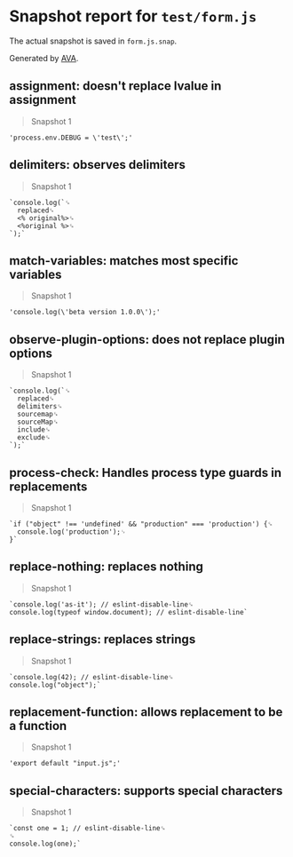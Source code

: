 # Snapshot report for `test/form.js`

The actual snapshot is saved in `form.js.snap`.

Generated by [AVA](https://avajs.dev).

## assignment: doesn't replace lvalue in assignment

> Snapshot 1

    'process.env.DEBUG = \'test\';'

## delimiters: observes delimiters

> Snapshot 1

    `console.log(`␍
      replaced␍
      <% original%>␍
      <%original %>␍
    `);`

## match-variables: matches most specific variables

> Snapshot 1

    'console.log(\'beta version 1.0.0\');'

## observe-plugin-options: does not replace plugin options

> Snapshot 1

    `console.log(`␍
      replaced␍
      delimiters␍
      sourcemap␍
      sourceMap␍
      include␍
      exclude␍
    `);`

## process-check: Handles process type guards in replacements

> Snapshot 1

    `if ("object" !== 'undefined' && "production" === 'production') {␍
      console.log('production');␊
    }`

## replace-nothing: replaces nothing

> Snapshot 1

    `console.log('as-it'); // eslint-disable-line␍
    console.log(typeof window.document); // eslint-disable-line`

## replace-strings: replaces strings

> Snapshot 1

    `console.log(42); // eslint-disable-line␍
    console.log("object");`

## replacement-function: allows replacement to be a function

> Snapshot 1

    'export default "input.js";'

## special-characters: supports special characters

> Snapshot 1

    `const one = 1; // eslint-disable-line␍
    ␍
    console.log(one);`
